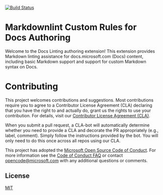[![Build Status](https://ceapex.visualstudio.com/Engineering/_apis/build/status/Authoring/docs-linting%20CI?branchName=master)](https://ceapex.visualstudio.com/Engineering/_build/latest?definitionId=1346&branchName=master)
# Markdownlint Custom Rules for Docs Authoring

Welcome to the Docs Linting authoring extension! This extension provides Markdown linting assistance for docs.microsoft.com (Docs) content, including basic Markdown support and support for custom Markdown syntax on Docs.

# Contributing

This project welcomes contributions and suggestions.  Most contributions require you to agree to a Contributor License Agreement (CLA) declaring that you have the right to and actually do, grant us the rights to use your contribution. For details, visit our [Contributor License Agreement (CLA)](https://cla.microsoft.com).

When you submit a pull request, a CLA-bot will automatically determine whether you need to provide
a CLA and decorate the PR appropriately (e.g., label, comment). Simply follow the instructions
provided by the bot. You will only need to do this once across all repos using our CLA.

This project has adopted the [Microsoft Open Source Code of Conduct](https://opensource.microsoft.com/codeofconduct/).
For more information see the [Code of Conduct FAQ](https://opensource.microsoft.com/codeofconduct/faq/) or
contact [opencode@microsoft.com](mailto:opencode@microsoft.com) with any additional questions or comments.

## License

[MIT](LICENSE)
